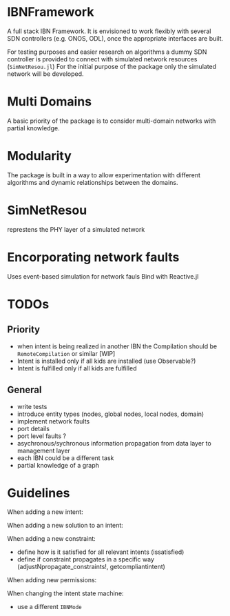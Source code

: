 # IBNFramework
A full stack IBN Framework.
It is envisioned to work flexibly with several SDN controllers (e.g. ONOS, ODL), once the appropriate interfaces are built.

For testing purposes and easier research on algorithms a dummy SDN controller is provided to connect with simulated network resources (`SimNetResou.jl`)
For the initial purpose of the package only the simulated network will be developed.

# Multi Domains
A basic priority of the package is to consider multi-domain networks with partial knowledge.

# Modularity
The package is built in a way to allow experimentation with different algorithms and dynamic relationships between the domains.

# SimNetResou
represtens the PHY layer of a simulated network

# Encorporating network faults
Uses event-based simulation for network fauls
Bind with Reactive.jl

# TODOs

## Priority
- when intent is being realized in another IBN the Compilation should be `RemoteCompilation` or similar [WIP]
- Intent is installed only if all kids are installed (use Observable?)
- Intent is fulfilled only if all kids are fulfilled

## General
- write tests
- introduce entity types (nodes, global nodes, local nodes, domain)
- implement network faults
- port details
- port level faults ?
- asychronous/sychronous information propagation from data layer to management layer
- each IBN could be a different task
- partial knowledge of a graph 

# Guidelines
When adding a new intent:

When adding a new solution to an intent:

When adding a new constraint:
- define how is it satisfied for all relevant intents (issatisfied)
- define if constraint propagates in a specific way (adjustNpropagate_constraints!, getcompliantintent)

When adding new permissions:

When changing the intent state machine:
- use a different `IBNMode`
